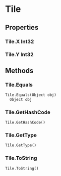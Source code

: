 # Tile    

## Properties  
### Tile.X __Int32__
### Tile.Y __Int32__ 
## Methods  
### Tile.Equals
``` python
Tile.Equals(Object obj)
  Object obj 
```
### Tile.GetHashCode
``` python
Tile.GetHashCode()

```
### Tile.GetType
``` python
Tile.GetType()

```
### Tile.ToString
``` python
Tile.ToString()

```